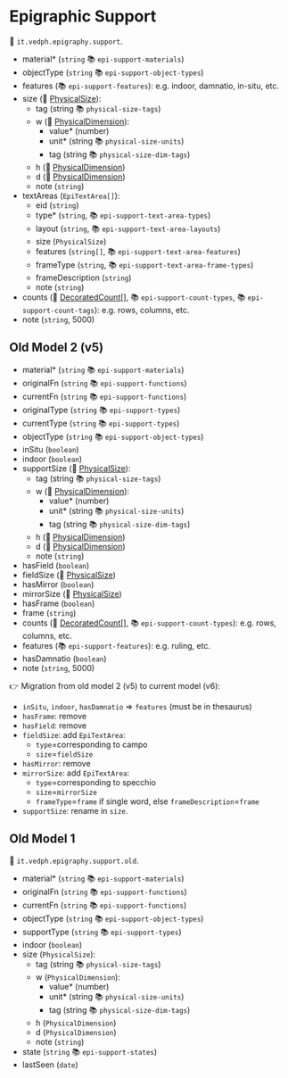 # Epigraphic Support

🔑 `it.vedph.epigraphy.support`.

- material\* (`string` 📚 `epi-support-materials`)
- objectType (`string` 📚 `epi-support-object-types`)
- features (📚 `epi-support-features`): e.g. indoor, damnatio, in-situ, etc.
- size (🧱 [PhysicalSize](https://github.com/vedph/cadmus-bricks/blob/master/docs/physical-size.md)):
  - tag (string 📚 `physical-size-tags`)
  - w (🧱 [PhysicalDimension](https://github.com/vedph/cadmus-bricks/blob/master/docs/physical-dimension.md)):
    - value\* (number)
    - unit\* (string 📚 `physical-size-units`)
    - tag (string 📚 `physical-size-dim-tags`)
  - h (🧱 [PhysicalDimension](https://github.com/vedph/cadmus-bricks/blob/master/docs/physical-dimension.md))
  - d (🧱 [PhysicalDimension](https://github.com/vedph/cadmus-bricks/blob/master/docs/physical-dimension.md))
  - note (`string`)
- textAreas (`EpiTextArea[]`):
  - eid (`string`)
  - type\* (`string`, 📚 `epi-support-text-area-types`)
  - layout (`string`, 📚 `epi-support-text-area-layouts`)
  - size (`PhysicalSize`)
  - features (`string[]`, 📚 `epi-support-text-area-features`)
  - frameType (`string`, 📚 `epi-support-text-area-frame-types`)
  - frameDescription (`string`)
  - note (`string`)
- counts (🧱 [DecoratedCount[]](https://github.com/vedph/cadmus-bricks/blob/master/docs/decorated-count.md), 📚 `epi-support-count-types`, 📚 `epi-support-count-tags`): e.g. rows, columns, etc.
- note (`string`, 5000)

## Old Model 2 (v5)

- material\* (`string` 📚 `epi-support-materials`)
- originalFn (`string` 📚 `epi-support-functions`)
- currentFn (`string` 📚 `epi-support-functions`)
- originalType (`string` 📚 `epi-support-types`)
- currentType (`string` 📚 `epi-support-types`)
- objectType (`string` 📚 `epi-support-object-types`)
- inSitu (`boolean`)
- indoor (`boolean`)
- supportSize (🧱 [PhysicalSize](https://github.com/vedph/cadmus-bricks/blob/master/docs/physical-size.md)):
  - tag (string 📚 `physical-size-tags`)
  - w (🧱 [PhysicalDimension](https://github.com/vedph/cadmus-bricks/blob/master/docs/physical-dimension.md)):
    - value\* (number)
    - unit\* (string 📚 `physical-size-units`)
    - tag (string 📚 `physical-size-dim-tags`)
  - h (🧱 [PhysicalDimension](https://github.com/vedph/cadmus-bricks/blob/master/docs/physical-dimension.md))
  - d (🧱 [PhysicalDimension](https://github.com/vedph/cadmus-bricks/blob/master/docs/physical-dimension.md))
  - note (`string`)
- hasField (`boolean`)
- fieldSize (🧱 [PhysicalSize](https://github.com/vedph/cadmus-bricks/blob/master/docs/physical-size.md))
- hasMirror (`boolean`)
- mirrorSize (🧱 [PhysicalSize](https://github.com/vedph/cadmus-bricks/blob/master/docs/physical-size.md))
- hasFrame (`boolean`)
- frame (`string`)
- counts (🧱 [DecoratedCount[]](https://github.com/vedph/cadmus-bricks/blob/master/docs/decorated-count.md), 📚 `epi-support-count-types`): e.g. rows, columns, etc.
- features (📚 `epi-support-features`): e.g. ruling, etc.
- hasDamnatio (`boolean`)
- note (`string`, 5000)

👉 Migration from old model 2 (v5) to current model (v6):

- `inSitu`, `indoor`, `hasDamnatio` => `features` (must be in thesaurus)
- `hasFrame`: remove
- `hasField`: remove
- `fieldSize`: add `EpiTextArea`:
  - `type`=corresponding to campo
  - `size`=`fieldSize`
- `hasMirror`: remove
- `mirrorSize`: add `EpiTextArea`:
  - `type`=corresponding to specchio
  - `size`=`mirrorSize`
  - `frameType`=`frame` if single word, else `frameDescription`=`frame`
- `supportSize`: rename in `size`.

## Old Model 1

🔑 `it.vedph.epigraphy.support.old`.

- material\* (`string` 📚 `epi-support-materials`)
- originalFn (`string` 📚 `epi-support-functions`)
- currentFn (`string` 📚 `epi-support-functions`)
- objectType (`string` 📚 `epi-support-object-types`)
- supportType (`string` 📚 `epi-support-types`)
- indoor (`boolean`)
- size (`PhysicalSize`):
  - tag (string 📚 `physical-size-tags`)
  - w (`PhysicalDimension`):
    - value\* (number)
    - unit\* (string 📚 `physical-size-units`)
    - tag (string 📚 `physical-size-dim-tags`)
  - h (`PhysicalDimension`)
  - d (`PhysicalDimension`)
  - note (`string`)
- state (`string` 📚 `epi-support-states`)
- lastSeen (`date`)
